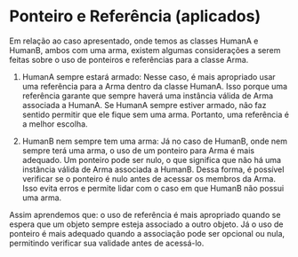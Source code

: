 # Ponteiro e Referência (aplicados)

Em relação ao caso apresentado, onde temos as classes HumanA e HumanB, ambos com uma arma, existem algumas considerações a serem feitas sobre o uso de ponteiros e referências para a classe Arma.

1. HumanA sempre estará armado:
    Nesse caso, é mais apropriado usar uma referência para a Arma dentro da classe HumanA. Isso porque uma referência garante que sempre haverá uma instância válida de Arma associada a HumanA. Se HumanA sempre estiver armado, não faz sentido permitir que ele fique sem uma arma. Portanto, uma referência é a melhor escolha.

2. HumanB nem sempre tem uma arma:
    Já no caso de HumanB, onde nem sempre terá uma arma, o uso de um ponteiro para Arma é mais adequado. Um ponteiro pode ser nulo, o que significa que não há uma instância válida de Arma associada a HumanB. Dessa forma, é possível verificar se o ponteiro é nulo antes de acessar os membros da Arma. Isso evita erros e permite lidar com o caso em que HumanB não possui uma arma.

Assim aprendemos que: o uso de referência é mais apropriado quando se espera que um objeto sempre esteja associado a outro objeto. Já o uso de ponteiro é mais adequado quando a associação pode ser opcional ou nula, permitindo verificar sua validade antes de acessá-lo.